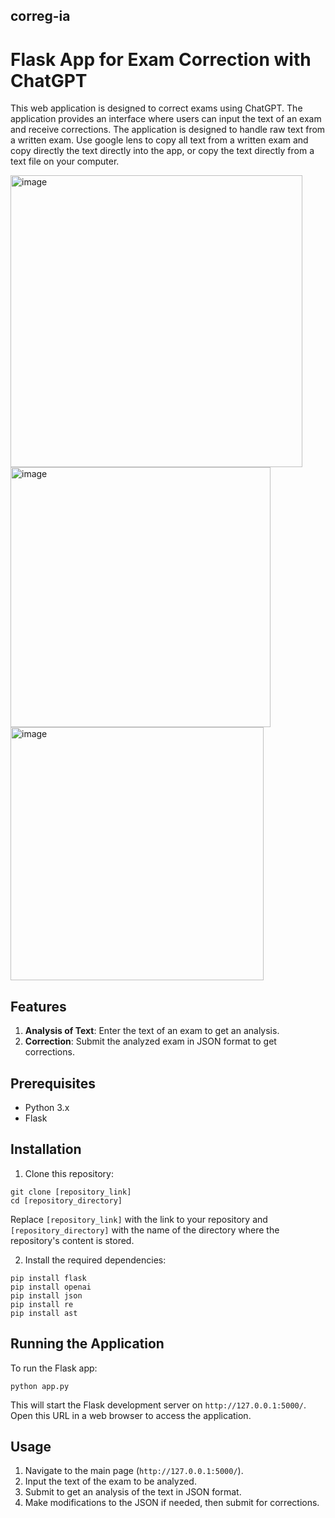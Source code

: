 ## correg-ia

# Flask App for Exam Correction with ChatGPT

This web application is designed to correct exams using ChatGPT. The application provides an interface where users can input the text of an exam and receive corrections.
The application is designed to handle raw text from a written exam. Use google lens to copy all text from a written exam and copy directly the text directly into the app, or copy the text directly from a text file on your computer.


<img width="467" alt="image" src="https://github.com/DavidCastello/correg-ia/assets/50247592/e2d72b1d-86c6-41f2-b27a-2b2318ae7636">

<img width="416" alt="image" src="https://github.com/DavidCastello/correg-ia/assets/50247592/b98e1b52-2004-4f5d-9118-1309b0e0825d">

<img width="405" alt="image" src="https://github.com/DavidCastello/correg-ia/assets/50247592/77ff0921-6a08-4219-976a-2805a8f435e2">

## Features

1. **Analysis of Text**: Enter the text of an exam to get an analysis.
2. **Correction**: Submit the analyzed exam in JSON format to get corrections.

## Prerequisites

- Python 3.x
- Flask

## Installation

1. Clone this repository:

```
git clone [repository_link]
cd [repository_directory]
```

Replace `[repository_link]` with the link to your repository and `[repository_directory]` with the name of the directory where the repository's content is stored.

2. Install the required dependencies:

```
pip install flask
pip install openai
pip install json
pip install re
pip install ast
```

## Running the Application

To run the Flask app:

```
python app.py
```

This will start the Flask development server on `http://127.0.0.1:5000/`. Open this URL in a web browser to access the application.

## Usage

1. Navigate to the main page (`http://127.0.0.1:5000/`).
2. Input the text of the exam to be analyzed.
3. Submit to get an analysis of the text in JSON format.
4. Make modifications to the JSON if needed, then submit for corrections.

